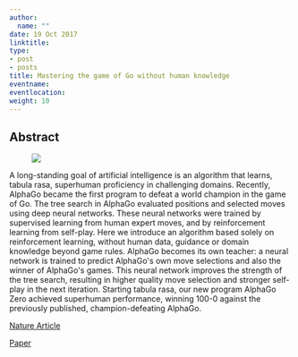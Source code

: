 ```yaml
---
author:
  name: ""
date: 19 Oct 2017
linktitle:
type:
- post
- posts
title: Mastering the game of Go without human knowledge
eventname:
eventlocation:  
weight: 10
---
```


## Abstract

<figure>
  <img src="/images/Alpha-Go-Zero.png" />
</figure>

A long-standing goal of artificial intelligence is an algorithm that learns, tabula rasa, superhuman proficiency in challenging domains. Recently, AlphaGo became the first program to defeat a world champion in the game of Go. The tree search in AlphaGo evaluated positions and selected moves using deep neural networks. These neural networks were trained by supervised learning from human expert moves, and by reinforcement learning from self-play. Here we introduce an algorithm based solely on reinforcement learning, without human data, guidance or domain knowledge beyond game rules. AlphaGo becomes its own teacher: a neural network is trained to predict AlphaGo's own move selections and also the winner of AlphaGo's games. This neural network improves the strength of the tree search, resulting in higher quality move selection and stronger self-play in the next iteration. Starting tabula rasa, our new program AlphaGo Zero achieved superhuman performance, winning 100-0 against the previously published, champion-defeating AlphaGo.

[Nature Article](https://www.nature.com/articles/nature24270)

[Paper](https://www.nature.com/articles/nature24270.epdf?sharing_token=Urd8Xo0dBqkq96ZG2bJAiNRgN0jAjWel9jnR3ZoTv0MzTglC12p1NiU2orOu-c1nBdYrrl5mO_G-4ivReqyPdGtpXIYZu2l7Mf8cQvvSKvsnA_tYG0ETemCRq4NAeEGa7s3Q5cxdhxdo4diqVNKfVv6z3pxjfJItf-_W8sMFzoEZgx9ZoMmgzTVWfy37nJ0Zel_NDqMt0C2d3XoGTl7rgX4DHsXdaqmx37M4elyLPpc%3D)
